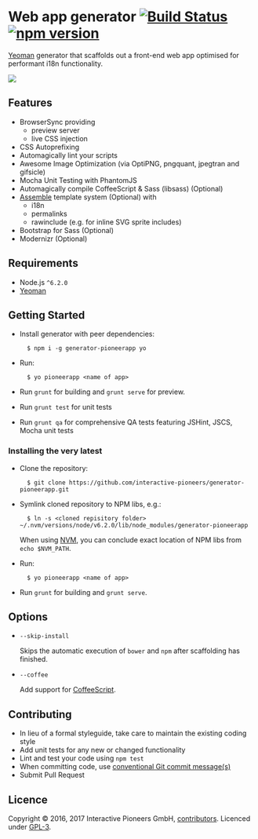 # Web app generator [![Build Status](https://secure.travis-ci.org/interactive-pioneers/generator-pioneerapp.svg?branch=master)](http://travis-ci.org/interactive-pioneers/generator-pioneerapp) [![npm version](https://badge.fury.io/js/generator-pioneerapp.svg)](http://badge.fury.io/js/generator-pioneerapp)

[Yeoman](http://yeoman.io) generator that scaffolds out a front-end web app optimised for performant i18n functionality.

![](http://i.imgur.com/UoxDHXY.png)

## Features

* BrowserSync providing
  * preview server
  * live CSS injection
* CSS Autoprefixing
* Automagically lint your scripts
* Awesome Image Optimization (via OptiPNG, pngquant, jpegtran and gifsicle)
* Mocha Unit Testing with PhantomJS
* Automagically compile CoffeeScript & Sass (libsass) (Optional)
* [Assemble](http://assemble.io) template system (Optional) with
  * i18n
  * permalinks
  * rawinclude (e.g. for inline SVG sprite includes)
* Bootstrap for Sass (Optional)
* Modernizr (Optional)

## Requirements

- Node.js `^6.2.0`
- [Yeoman](http://yeoman.io)

## Getting Started

- Install generator with peer dependencies:

        $ npm i -g generator-pioneerapp yo

- Run:

        $ yo pioneerapp <name of app>

- Run `grunt` for building and `grunt serve` for preview.
- Run `grunt test` for unit tests
- Run `grunt qa` for comprehensive QA tests featuring JSHint, JSCS, Mocha unit tests

### Installing the very latest

- Clone the repository:

        $ git clone https://github.com/interactive-pioneers/generator-pioneerapp.git

- Symlink cloned repository to NPM libs, e.g.:

        $ ln -s <cloned repisitory folder> ~/.nvm/versions/node/v6.2.0/lib/node_modules/generator-pioneerapp

  When using [NVM](https://github.com/creationix/nvm), you can conclude exact location of NPM libs from `echo $NVM_PATH`.

- Run:

        $ yo pioneerapp <name of app>

- Run `grunt` for building and `grunt serve`.

## Options

* `--skip-install`

  Skips the automatic execution of `bower` and `npm` after scaffolding has finished.

* `--coffee`

  Add support for [CoffeeScript](http://coffeescript.org/).


## Contributing

* In lieu of a formal styleguide, take care to maintain the existing coding style
* Add unit tests for any new or changed functionality
* Lint and test your code using `npm test`
* When committing code, use [conventional Git commit message(s)](https://github.com/interactive-pioneers/conventions#commits)
* Submit Pull Request

## Licence

Copyright © 2016, 2017 Interactive Pioneers GmbH, [contributors](https://github.com/interactive-pioneers/generator-pioneerapp/graphs/contributors). Licenced under [GPL-3](LICENSE).
